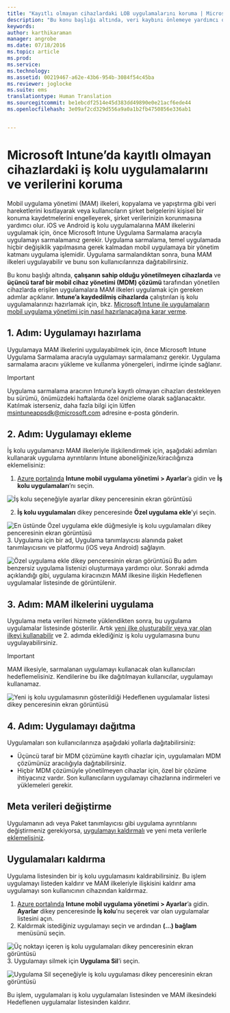 ```yaml
---
title: "Kayıtlı olmayan cihazlardaki LOB uygulamalarını koruma | Microsoft Intune"
description: "Bu konu başlığı altında, veri kaybını önlemeye yardımcı olabilecek mobil uygulama yönetimi ilkelerini uygulayabilmek için, özel iş kolu uygulamalarınızı nasıl hazırlayacağınız açıklanır."
keywords: 
author: karthikaraman
manager: angrobe
ms.date: 07/18/2016
ms.topic: article
ms.prod: 
ms.service: 
ms.technology: 
ms.assetid: 00219467-a62e-43b6-954b-3084f54c45ba
ms.reviewer: joglocke
ms.suite: ems
translationtype: Human Translation
ms.sourcegitcommit: be1ebcdf2514e45d383dd49890e0e21acf6ede44
ms.openlocfilehash: 3e09af2cd329d556a9a0a1b2fb4750856e336ab1


---
```


# Microsoft Intune’da kayıtlı olmayan cihazlardaki iş kolu uygulamalarını ve verilerini koruma

Mobil uygulama yönetimi (MAM) ilkeleri, kopyalama ve yapıştırma gibi veri hareketlerini kısıtlayarak veya kullanıcıların şirket belgelerini kişisel bir konuma kaydetmelerini engelleyerek, şirket verilerinizin korunmasına yardımcı olur.   iOS ve Android iş kolu uygulamalarına MAM ilkelerini uygulamak için, önce Microsoft Intune Uygulama Sarmalama aracıyla uygulamayı sarmalamanız gerekir.  Uygulama sarmalama, temel uygulamada hiçbir değişiklik yapılmasına gerek kalmadan mobil uygulamaya bir yönetim katmanı uygulama işlemidir.  Uygulama sarmalandıktan sonra, buna MAM ilkeleri uygulayabilir ve bunu son kullanıcılarınıza dağıtabilirsiniz.  

Bu konu başlığı altında, **çalışanın sahip olduğu yönetilmeyen cihazlarda** ve **üçüncü taraf bir mobil cihaz yönetimi (MDM) çözümü** tarafından yönetilen cihazlarda erişilen uygulamalara MAM ilkeleri uygulamak için gereken adımlar açıklanır.  **Intune’a kaydedilmiş cihazlarda** çalıştırılan iş kolu uygulamalarınızı hazırlamak için, bkz. [Microsoft Intune ile uygulamaların mobil uygulama yönetimi için nasıl hazırlanacağına karar verme](decide-how-to-prepare-apps-for-mobile-application-management-with-microsoft-intune.md).
##  1. Adım: Uygulamayı hazırlama
Uygulamaya MAM ilkelerini uygulayabilmek için, önce Microsoft Intune Uygulama Sarmalama aracıyla uygulamayı sarmalamanız gerekir.  Uygulama sarmalama aracını yükleme ve kullanma yönergeleri, indirme içinde sağlanır.  
>[!IMPORTANT]  
>Uygulama sarmalama aracının Intune’a kayıtlı olmayan cihazları destekleyen bu sürümü, önümüzdeki haftalarda özel önizleme olarak sağlanacaktır. Katılmak isterseniz, daha fazla bilgi için lütfen msintuneappsdk@microsoft.com adresine e-posta gönderin.

## 2. Adım: Uygulamayı ekleme

İş kolu uygulamanızı MAM ilkeleriyle ilişkilendirmek için, aşağıdaki adımları kullanarak uygulama ayrıntılarını Intune aboneliğinize/kiracılığınıza eklemelisiniz:

1. [Azure portalında](https://portal.azure.com/) **Intune mobil uygulama yönetimi > Ayarlar**’a gidin ve **İş kolu uygulamaları**’nı seçin.

  ![İş kolu seçeneğiyle ayarlar dikey penceresinin ekran görüntüsü](../media/mam-azure-portal-lob-on-settings.png)

2. **İş kolu uygulamaları** dikey penceresinde **Özel uygulama ekle**’yi seçin.

  ![En üstünde Özel uygulama ekle düğmesiyle iş kolu uygulamaları dikey penceresinin ekran görüntüsü](../media/mam-azure-portal-add-lob-app-action.png)
3.  Uygulama için bir ad, Uygulama tanımlayıcısı alanında paket tanımlayıcısını ve platformu (iOS veya Android) sağlayın.

  ![Özel uygulama ekle dikey penceresinin ekran görüntüsü ](../media/mam-azure-portal-add-app-details.png) Bu adım benzersiz uygulama listenizi oluşturmaya yardımcı olur.  Sonraki adımda açıklandığı gibi, uygulama kiracınızın MAM ilkesine ilişkin Hedeflenen uygulamalar listesinde de görüntülenir.

## 3. Adım: MAM ilkelerini uygulama
Uygulama meta verileri hizmete yüklendikten sonra, bu uygulama uygulamalar listesinde gösterilir.  Artık [yeni ilke oluşturabilir veya var olan ilkeyi kullanabilir](create-and-deploy-mobile-app-management-policies-with-microsoft-intune.md) ve 2. adımda eklediğiniz iş kolu uygulamasına bunu uygulayabilirsiniz.

>[!IMPORTANT]
>MAM ilkesiyle, sarmalanan uygulamayı kullanacak olan kullanıcıları hedeflemelisiniz.  Kendilerine bu ilke dağıtılmayan kullanıcılar, uygulamayı kullanamaz.


  ![Yeni iş kolu uygulamasının gösterildiği Hedeflenen uygulamalar listesi dikey penceresinin ekran görüntüsü](../media/mam-azure-portal-lob-on-targeted-app-list.png)
## 4. Adım: Uygulamayı dağıtma
Uygulamaları son kullanıcılarınıza aşağıdaki yollarla dağıtabilirsiniz:
* Üçüncü taraf bir MDM çözümüne kayıtlı cihazlar için, uygulamaları MDM çözümünüz aracılığıyla dağıtabilirsiniz.
* Hiçbir MDM çözümüyle yönetilmeyen cihazlar için, özel bir çözüme ihtiyacınız vardır. Son kullanıcıların uygulamayı cihazlarına indirmeleri ve yüklemeleri gerekir.

## Meta verileri değiştirme
Uygulamanın adı veya Paket tanımlayıcısı gibi uygulama ayrıntılarını değiştirmeniz gerekiyorsa, [uygulamayı kaldırmalı](#remove-apps) ve yeni meta verilerle [eklemelisiniz](#step-2-add-the-app).

##  Uygulamaları kaldırma
Uygulama listesinden bir iş kolu uygulamasını kaldırabilirsiniz.  Bu işlem uygulamayı listeden kaldırır ve MAM ilkeleriyle ilişkisini kaldırır ama uygulamayı son kullanıcının cihazından kaldırmaz.  

1.  [Azure portalında](https://portal.azure.com/) **Intune mobil uygulama yönetimi > Ayarlar**’a gidin.  **Ayarlar** dikey penceresinde **İş kolu**’nu seçerek var olan uygulamalar listesini açın.  
2.  Kaldırmak istediğiniz uygulamayı seçin ve ardından **(…) bağlam** menüsünü seçin.

  ![Üç noktayı içeren iş kolu uygulamaları dikey penceresinin ekran görüntüsü](../media/mam-azure-portal-lob-context-menu.png)
3.  Uygulamayı silmek için **Uygulama Sil**’i seçin.

  ![Uygulama Sil seçeneğiyle iş kolu uygulaması dikey penceresinin ekran görüntüsü](../media/mam-azure-portal-delete-app.png)

  Bu işlem, uygulamaları iş kolu uygulamaları listesinden ve MAM ilkesindeki Hedeflenen uygulamalar listesinden kaldırır.



<!--HONumber=Jul16_HO5-->


